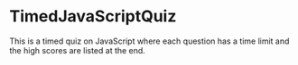 # TimedJavaScriptQuiz
This is a timed quiz on JavaScript where each question has a time limit and the high scores are listed at the end.
